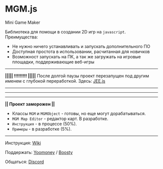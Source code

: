 # MGM.js
Mini Game Maker

Библиотека для помощи в создании 2D игр на `javascript`.
Преимущества:
- Не нужно ничего устанавливать и запускать дополнительного ПО
- Доступная простота в использовании, расчитанная для новичков
- Возможност запускать на ПК, а так же загружать на игровые площадки, поддерживающие веб-игры
____

**||||| !!!!!!!!! |||||**
После долгой паузы проект перезапущен под другим именем с глубокой переработкой.
Здесь: [JEE.js](https://github.com/jkn-code/jee)


____
____
____

**|| Проект заморожен ||**

- Классы `MGM` и `MGMObject` - готовы, но еще могут дорабатываться.
- `MGM Map Editor` - редактор карт. В разработке.
- `Инструкция` - в процессе (50%).
- `Примеры` - в разработке (5%). 
____

Инструкция: [Wiki](https://github.com/jkn-code/MGM.js/wiki) 

Поддержать: [Yoomoney](https://yoomoney.ru/to/410018410401723) / [Boosty](https://boosty.to/mgm-js)

Общаться: [Discord](https://discord.gg/mzmgJqH6Vj)

